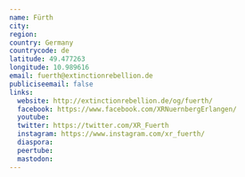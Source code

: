 ```yaml
---
name: Fürth
city:
region:
country: Germany
countrycode: de
latitude: 49.477263
longitude: 10.989616
email: fuerth@extinctionrebellion.de
publiciseemail: false
links:
  website: http://extinctionrebellion.de/og/fuerth/
  facebook: https://www.facebook.com/XRNuernbergErlangen/
  youtube:
  twitter: https://twitter.com/XR_Fuerth
  instagram: https://www.instagram.com/xr_fuerth/
  diaspora:
  peertube:
  mastodon:
---
```

